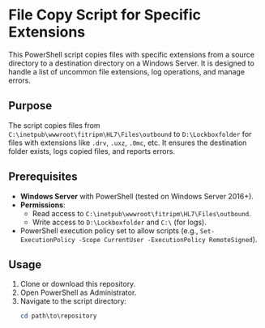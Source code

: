 # File Copy Script for Specific Extensions

This PowerShell script copies files with specific extensions from a source directory to a destination directory on a Windows Server. It is designed to handle a list of uncommon file extensions, log operations, and manage errors.

## Purpose
The script copies files from `C:\inetpub\wwwroot\fitripm\HL7\Files\outbound` to `D:\Lockboxfolder` for files with extensions like `.drv`, `.uxz`, `.0mc`, etc. It ensures the destination folder exists, logs copied files, and reports errors.

## Prerequisites
- **Windows Server** with PowerShell (tested on Windows Server 2016+).
- **Permissions**:
  - Read access to `C:\inetpub\wwwroot\fitripm\HL7\Files\outbound`.
  - Write access to `D:\Lockboxfolder` and `C:\` (for logs).
- PowerShell execution policy set to allow scripts (e.g., `Set-ExecutionPolicy -Scope CurrentUser -ExecutionPolicy RemoteSigned`).

## Usage
1. Clone or download this repository.
2. Open PowerShell as Administrator.
3. Navigate to the script directory:
   ```powershell
   cd path\to\repository